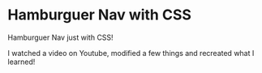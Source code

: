 # Hamburguer Nav with CSS

Hamburguer Nav just with CSS!

I watched a video on Youtube, modified a few things and recreated what I learned!
